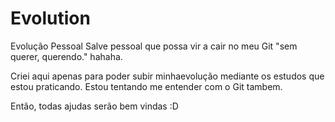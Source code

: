 # Evolution
Evolução Pessoal
Salve pessoal que possa vir a cair no meu Git "sem querer, querendo." hahaha.

Criei aqui apenas para poder subir minhaevolução mediante os estudos que estou praticando.
Estou tentando me entender com o Git tambem. 

Então, todas ajudas serão bem vindas :D
